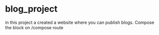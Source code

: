 # blog_project
in this project a created a website where you can publish blogs. Compose the block on /compose route 
